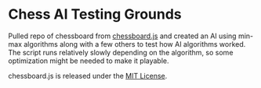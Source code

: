 # Chess AI Testing Grounds

Pulled repo of chessboard from [chessboard.js](http://chessboardjs.com) and created an AI using min-max algorithms along with a few others to test how AI algorithms worked. The script runs relatively slowly depending on the algorithm, so some optimization might be needed to make it playable.

chessboard.js is released under the [MIT License](https://github.com/oakmac/chessboardjs/blob/master/LICENSE).
